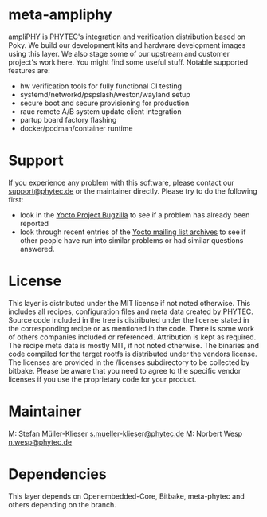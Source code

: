 meta-ampliphy
=============

ampliPHY is PHYTEC's integration and verification distribution based on
Poky. We build our development kits and hardware development images
using this layer. We also stage some of our upstream and customer
project's work here. You might find some useful stuff.
Notable supported features are:

 * hw verification tools for fully functional CI testing
 * systemd/networkd/pspslash/weston/wayland setup
 * secure boot and secure provisioning for production
 * rauc remote A/B system update client integration
 * partup board factory flashing
 * docker/podman/container runtime

Support
=======

If you experience any problem with this software, please contact our
<support@phytec.de> or the maintainer directly.
Please try to do the following first:

* look in the
  [Yocto Project Bugzilla](http://bugzilla.yoctoproject.org/)
  to see if a problem has already been reported
* look through recent entries of the
  [Yocto mailing list archives](https://lists.yoctoproject.org/pipermail/yocto/)
  to see if other people have run into similar
  problems or had similar questions answered.

License
=======

This layer is distributed under the MIT license if not noted otherwise.
This includes all recipes, configuration files and meta data created by
PHYTEC. Source code included in the tree is distributed under the
license stated in the corresponding recipe or as mentioned in the code.
There is some work of others companies included or referenced.
Attribution is kept as required. The recipe meta data is mostly MIT,
if not noted otherwise. The binaries and code compiled for the target
rootfs is distributed under the vendors license. The licenses are
provided in the /licenses subdirectory to be collected by bitbake.
Please be aware that you need to agree to the specific vendor licenses
if you use the proprietary code for your product.

Maintainer
==========

M:  Stefan Müller-Klieser <s.mueller-klieser@phytec.de>
M:  Norbert Wesp <n.wesp@phytec.de>

Dependencies
============

This layer depends on Openembedded-Core, Bitbake, meta-phytec and others
depending on the branch.
